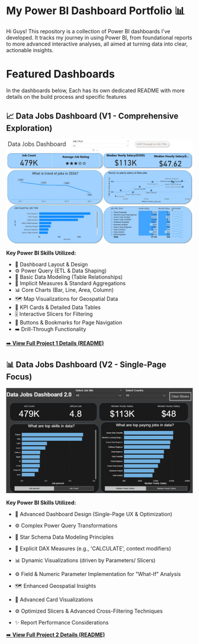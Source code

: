 # My Power BI Dashboard Portfolio 📊

Hi Guys! This repository is a collection of Power BI dashboards I've developed. It tracks my journey in using Power BI, from foundational reports to more advanced interactive analyses, all aimed at turning data into clear, actionable insights.

# Featured Dashboards

In the dashboards below, Each has its own dedicated README with more details on the build process and specific features

## 📈 Data Jobs Dashboard (V1 - Comprehensive Exploration)

![Data Jobs DB GIF](/Images/Proj1_Page1.jpg)

**Key Power BI Skills Utilized:**

 * 🎨 Dashboard Layout & Design
 * ⚙️ Power Query (ETL & Data Shaping)
 * 🔗 Basic Data Modeling (Table Relationships)
 * 🔢 Implicit Measures & Standard Aggregations 
 * 📊 Core Charts (Bar, Line, Area, Column)
 * 🗺️ Map Visualizations for Geospatial Data  
 * 📅 KPI Cards & Detailed Data Tables            
 * 🎚️ Interactive Slicers for Filtering      
 * 🔘 Buttons & Bookmarks for Page Navigation
 * ➡️ Drill-Through Functionality

[➡️ **View Full Project 1 Details (README)**](/Data_Jobs_V1/README.md)

## 📊 Data Jobs Dashboard (V2 - Single-Page Focus)


![Data Jobs Dashboard 2.0](/Images/Proj2_page1.jpg)

**Key Power BI Skills Utilized:**

* 🎨 Advanced Dashboard Design (Single-Page UX & Optimization)

* ⚙️ Complex Power Query Transformations

* 🔗 Star Schema Data Modeling Principles

* 🧮 Explicit DAX Measures (e.g., 'CALCULATE', context modifiers)

* 📊 Dynamic Visualizations (driven by Parameters/ Slicers)

* ⚙️ Field & Numeric Parameter Implementation for "What-If" Analysis

* 🗺️ Enhanced Geospatial Insights

* 🔢 Advanced Card Visualizations

* ⚙️ Optimized Slicers & Advanced Cross-Filtering Techniques

* ✨ Report Performance Considerations

[➡️ **View Full Project 2 Details (README)**](/Data_Jobs_V2/README.md)